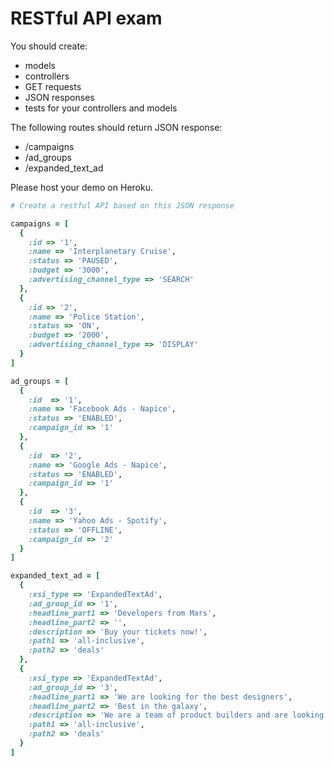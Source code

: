 # RESTful API exam

You should create:
- models 
- controllers
- GET requests
- JSON responses 
- tests for your controllers and models

The following routes should return JSON response:

- /campaigns
- /ad_groups
- /expanded_text_ad

Please host your demo on Heroku. 

``` ruby
# Create a restful API based on this JSON response

campaigns = [
  {
    :id => '1',
    :name => 'Interplanetary Cruise',
    :status => 'PAUSED',
    :budget => '3000',
    :advertising_channel_type => 'SEARCH'
  },
  {
    :id => '2',
    :name => 'Police Station',
    :status => 'ON',
    :budget => '2000',
    :advertising_channel_type => 'DISPLAY'
  }
]

ad_groups = [
  {
    :id  => '1', 
    :name => 'Facebook Ads - Napice',
    :status => 'ENABLED',
    :campaign_id => '1'
  },
  {
    :id  => '2', 
    :name => 'Google Ads - Napice',
    :status => 'ENABLED',
    :campaign_id => '1'
  },
  {
    :id  => '3', 
    :name => 'Yahoo Ads - Spotify',
    :status => 'OFFLINE',
    :campaign_id => '2'
  }
]

expanded_text_ad = [
  {
    :xsi_type => 'ExpandedTextAd',
    :ad_group_id => '1',
    :headline_part1 => 'Developers from Mars',
    :headline_part2 => '',
    :description => 'Buy your tickets now!',
    :path1 => 'all-inclusive',
    :path2 => 'deals'
  },
  {
    :xsi_type => 'ExpandedTextAd',
    :ad_group_id => '3',
    :headline_part1 => 'We are looking for the best designers',
    :headline_part2 => 'Best in the galaxy',
    :description => 'We are a team of product builders and are looking for designers',
    :path1 => 'all-inclusive',
    :path2 => 'deals'
  }
]
```
